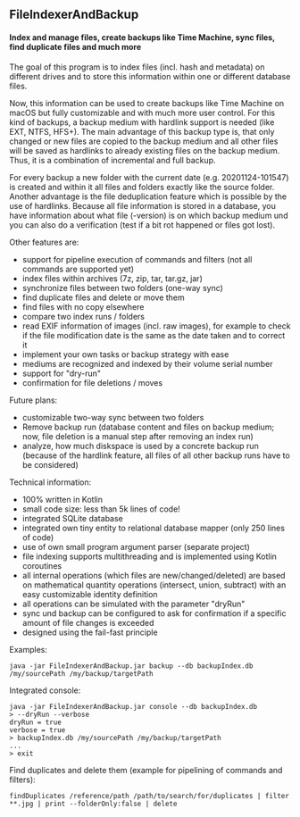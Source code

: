 ## FileIndexerAndBackup

#### Index and manage files, create backups like Time Machine, sync files, find duplicate files and much more

The goal of this program is to index files (incl. hash and metadata) on different drives and to store this information within one or different database files.

Now, this information can be used to create backups like Time Machine on macOS but fully customizable and with much more user control.
For this kind of backups, a backup medium with hardlink support is needed (like EXT, NTFS, HFS+). The main advantage of this backup type is,
that only changed or new files are copied to the backup medium and all other files will be saved as hardlinks to already existing files on the backup medium. 
Thus, it is a combination of incremental and full backup.

For every backup a new folder with the current date (e.g. 20201124-101547) is created and within it all files and folders exactly like the source folder.
Another advantage is the file deduplication feature which is possible by the use of hardlinks.
Because all file information is stored in a database, you have information about what file (-version) is on which backup medium und you can also do a verification
(test if a bit rot happened or files got lost).

Other features are:
- support for pipeline execution of commands and filters (not all commands are supported yet)
- index files within archives (7z, zip, tar, tar.gz, jar)
- synchronize files between two folders (one-way sync)
- find duplicate files and delete or move them
- find files with no copy elsewhere 
- compare two index runs / folders
- read EXIF information of images (incl. raw images), for example to check if the file modification date is the same as the date taken and to 
correct it
- implement your own tasks or backup strategy with ease
- mediums are recognized and indexed by their volume serial number
- support for "dry-run"
- confirmation for file deletions / moves

Future plans:
- customizable two-way sync between two folders
- Remove backup run (database content and files on backup medium; now, file deletion is a manual step after removing an index run)
- analyze, how much diskspace is used by a concrete backup run (because of the hardlink feature, all files of all other backup runs have to be considered)

Technical information:
- 100% written in Kotlin
- small code size: less than 5k lines of code!
- integrated SQLite database
- integrated own tiny entity to relational database mapper (only 250 lines of code)
- use of own small program argument parser (separate project)
- file indexing supports multithreading and is implemented using Kotlin coroutines  
- all internal operations (which files are new/changed/deleted) are based on mathematical quantity operations (intersect, union, subtract) with an easy 
customizable identity definition
- all operations can be simulated with the parameter "dryRun"
- sync und backup can be configured to ask for confirmation if a specific amount of file changes is exceeded
- designed using the fail-fast principle

Examples:

    java -jar FileIndexerAndBackup.jar backup --db backupIndex.db /my/sourcePath /my/backup/targetPath
    
Integrated console:

    java -jar FileIndexerAndBackup.jar console --db backupIndex.db
    > --dryRun --verbose
    dryRun = true
    verbose = true
    > backupIndex.db /my/sourcePath /my/backup/targetPath
    ...
    > exit
    
Find duplicates and delete them (example for pipelining of commands and filters):

    findDuplicates /reference/path /path/to/search/for/duplicates | filter **.jpg | print --folderOnly:false | delete
   